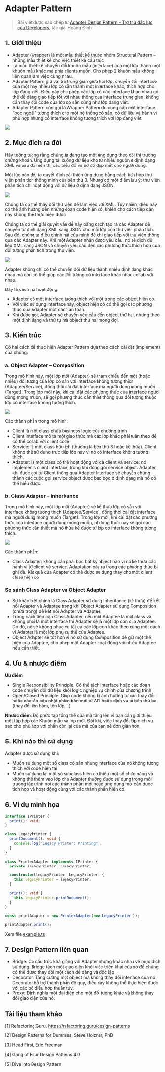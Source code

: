 # Adapter Pattern

> Bài viết được sao chép từ [Adapter Design Pattern - Trợ thủ đắc lực của Developers](https://viblo.asia/p/adapter-design-pattern-tro-thu-dac-luc-cua-developers-Az45bqYQlxY), tác giả: Hoàng Đinh

## 1. Giới thiệu

- Adapter (wrapper) là một mẫu thiết kế thuộc nhóm Structural Pattern – những mẫu thiết kế cho việc thiết kế cấu trúc
- Là mẫu thiết kế chuyển đổi khuôn mẫu (interface) của một lớp thành một khuôn mẫu khác mà phía clients muốn. Cho phép 2 khuôn mẫu không liên quan làm việc cùng nhau.
- Adapter Pattern giữ vai trò trung gian giữa hai lớp, chuyển đổi interface của một hay nhiều lớp có sẵn thành một interface khác, thích hợp cho lớp đang viết. Điều này cho phép các lớp có các interface khác nhau có thể dễ dàng giao tiếp tốt với nhau thông qua interface trung gian, không cần thay đổi code của lớp có sẵn cũng như lớp đang viết.
- Adapter Pattern còn gọi là Wrapper Pattern do cung cấp một interface “bọc ngoài” tương thích cho một hệ thống có sẵn, có dữ liệu và hành vi phù hợp nhưng có interface không tương thích với lớp đang viết

![](https://images.viblo.asia/14db6fde-2687-47fb-986b-87b3508011ad.jpg)

## 2. Mục đích ra đời

Hãy tưởng tượng rằng chúng ta đang tạo một ứng dụng theo dõi thị trường chứng khoán. Ứng dụng tải xuống dữ liệu kho từ nhiều nguồn ở định dạng XML và sau đó hiển thị các biểu đồ và sơ đồ đẹp mắt cho người dùng.

Một lúc nào đó, ta quyết định cải thiện ứng dụng bằng cách tích hợp thư viện phân tích thông minh của bên thứ 3. Nhưng có một điểm lưu ý: thư viện phân tích chỉ hoạt động với dữ liệu ở định dạng JSON.

![](https://images.viblo.asia/15632309-110f-4e8e-9ab7-9eb4c5483c9d.png)

Chúng ta có thể thay đổi thư viện để làm việc với XML. Tuy nhiên, điều này có thể ảnh hưởng đến những đoạn code hiện có, khiến cho cách tiếp cận này không thể thực hiện được.

Chúng ta có thể giải quyết vấn đề này bằng cách tạo ra các Adapter để chuyển từ định dạng XML sang JSON cho mỗi lớp của thư viện phân tích. Sau đó, chúng ta điều chỉnh mã của mình để chỉ giao tiếp với thư viện thông qua các Adapter này. Khi một Adapter nhận được yêu cầu, nó sẽ dịch dữ liệu XML sang JSON và chuyển yêu cầu đến các phương thức thích hợp của đối tượng phân tích trong thư viện.

![](https://images.viblo.asia/35ff6330-c842-4654-a71e-046f2773c90b.png)

Adapter không chỉ có thể chuyển đổi dữ liệu thành nhiều định dạng khác nhau mà còn có thể giúp các đối tượng có interface khác nhau collab với nhau.

Đây là cách nó hoạt động:

- Adapter có một interface tương thích với một trong các object hiện có.
- Với việc sử dụng interface này, object hiện có có thể gọi các phương thức của Adapter một cách an toàn.
- Khi được gọi, Adapter sẽ chuyển yêu cầu đến object thứ hai, nhưng theo một định dạng và thứ tự mà object thứ hai mong đợi.

## 3. Kiến trúc

Có hai cách để thực hiện Adapter Pattern dựa theo cách cài đặt (implement) của chúng:

### a. Object Adapter – Composition

Trong mô hình này, một lớp mới (Adapter) sẽ tham chiếu đến một (hoặc nhiều) đối tượng của lớp có sẵn với interface không tương thích (Adaptee/Service), đồng thời cài đặt interface mà người dùng mong muốn (Target). Trong lớp mới này, khi cài đặt các phương thức của interface người dùng mong muốn, sẽ gọi phương thức cần thiết thông qua đối tượng thuộc lớp có interface không tương thích.

![](https://refactoring.guru/images/patterns/diagrams/adapter/structure-object-adapter.png?id=33dffbe3aece294162440c7ddd3d5d4f)

Các thành phần trong mô hình:

- Client là một class chứa business logic của chương trình
- Client interface mô tả một giao thức mà các lớp khác phải tuân theo để có thể collab với client code
- Service: là một class hữu ích (thường là bên thứ 3 hoặc kế thừa). Client không thể sử dụng trực tiếp lớp này vì nó có interface không tương thích.
- Adapter: là một class có thể hoạt động với cả client và service: nó implements client interface, trong khi đóng gói service object. Adapter khi được gọi từ Client thông qua Adapter Interface sẽ chuyển chúng thành các cuộc gọi service object được bao bọc ở định dạng mà nó có thể hiểu được.

### b. Class Adapter – Inheritance

Trong mô hình này, một lớp mới (Adapter) sẽ kế thừa lớp có sẵn với interface không tương thích (Adaptee/Service), đồng thời cài đặt interface mà người dùng mong muốn (Target). Trong lớp mới, khi cài đặt các phương thức của interface người dùng mong muốn, phương thức này sẽ gọi các phương thức cần thiết mà nó thừa kế được từ lớp có interface không tương thích.

![](https://refactoring.guru/images/patterns/diagrams/adapter/structure-class-adapter.png?id=e1c60240508146ed3b98ac562cc8e510)

Các thành phần:

- Class Adapter: không cần phải bọc bất kỳ object nào vì nó kế thừa các hành vi từ client và service. Adaptation xảy ra trong các phương thức bị ghi đè. Kết quả của Adapter có thể được sử dụng thay cho một client class hiện có

### So sánh Class Adapter và Object Adapter

- Sự khác biệt chính là Class Adapter sử dụng Inheritance (kế thừa) để kết nối Adapter và Adaptee trong khi Object Adapter sử dụng Composition (chứa trong) để kết nối Adapter và Adaptee.
- Trong cách tiếp cận Class Adapter, nếu một Adaptee là một class và không phải là một interface thì Adapter sẽ là một lớp con của Adaptee. Do đó, nó sẽ không phục vụ tất cả các lớp con khác theo cùng một cách vì Adapter là một lớp phụ cụ thể của Adaptee.
- Object Adapter sẽ tốt hơn vì nó sử dụng Composition để giữ một thể hiện của Adaptee, cho phép một Adapter hoạt động với nhiều Adaptee nếu cần thiết.

## 4. Ưu & nhược điểm

**Ưu điểm**

- Single Responsibility Principle: Có thể tách interface hoặc các đoạn code chuyển đổi dữ liệu khỏi logic nghiệp vụ chính của chương trình
- Open/Closed Principle: Giúp code không bị ảnh hưởng từ các thay đổi hoặc các lần cập nhật phiên bản mới từ API hoặc dịch vụ từ bên thứ ba (thay đổi tên hàm, tên lớp,…)

**Nhược điểm**: Độ phức tạp tổng thể của mã tăng lên vì bạn cần giới thiệu một tập hợp các Khuôn mẫu và lớp mới. Đôi khi, việc thay đổi lớp dịch vụ sao cho phù hợp với phần còn lại của mã của bạn sẽ đơn giản hơn.

## 5. Khi nào thì sử dụng

Adapter được sử dụng khi:

- Muốn sử dụng một số class có sẵn nhưng interface của nó không tương thích với code hiện tại
- Muốn sử dụng lại một số subclass hiện có thiếu một số chức năng và không thể thêm vào lớp cha Adapter thường được sử dụng trong môi trường lập trình nơi các thành phần mới hoặc ứng dụng mới cần được tích hợp và hoạt động cùng với các thành phần hiện có.

## 6. Ví dụ minh họa

```ts
interface IPrinter {
  print(): void;
}

class LegacyPrinter {
  printDocument(): void {
    console.log("Legacy Printer: Printing");
  }
}

class PrinterAdapter implements IPrinter {
  private legacyPrinter: LegacyPrinter;

  constructor(legacyPrinter: LegacyPrinter) {
    this.legacyPrinter = legacyPrinter;
  }

  print(): void {
    this.legacyPrinter.printDocument();
  }
}

const printAdapter = new PrinterAdapter(new LegacyPrinter());

printAdapter.print();
```

Xem file [example.ts](./example.ts)

## 7. Design Pattern liên quan

- Bridge: Có cấu trúc khá giống với Adapter nhưng khác nhau về mục đích sử dụng. Bridge tách một giao diện khỏi việc triển khai của nó để chúng có thể được thay đổi một cách dễ dàng và độc lập
- Decorator: Tăng cường một object mà không thay đổi interface của nó. Decorator hỗ trợ thành phần đệ quy, điều này không thể thực hiện được với các bộ điều hợp thuần túy.
- Proxy: Định nghĩa một đại diện cho một đối tượng khác và không thay đổi giao diện của nó.

## Tài liệu tham khảo

[1] Refactoring.Guru. https://refactoring.guru/design-patterns

[2] Design Patterns for Dummies, Steve Holzner, PhD

[3] Head First, Eric Freeman

[4] Gang of Four Design Patterns 4.0

[5] Dive into Design Pattern
